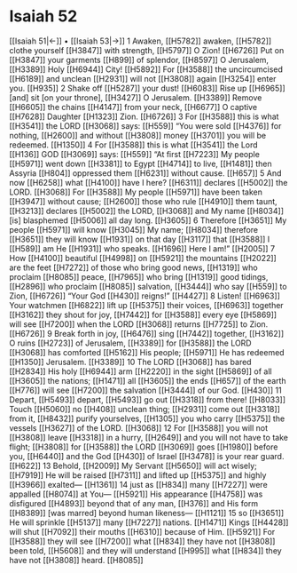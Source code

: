 # Isaiah 52
[[Isaiah 51|←]] • [[Isaiah 53|→]]
1 Awaken, [[H5782]] awaken, [[H5782]] clothe yourself [[H3847]] with strength, [[H5797]] O Zion! [[H6726]] Put on [[H3847]] your garments [[H899]] of splendor, [[H8597]] O Jerusalem, [[H3389]] Holy [[H6944]] City! [[H5892]] For [[H3588]] the uncircumcised [[H6189]] and unclean [[H2931]] will not [[H3808]] again [[H3254]] enter you. [[H935]] 
2 Shake off [[H5287]] your dust! [[H6083]] Rise up [[H6965]] [and] sit [on your throne], [[H3427]] O Jerusalem. [[H3389]] Remove [[H6605]] the chains [[H4147]] from your neck, [[H6677]] O captive [[H7628]] Daughter [[H1323]] Zion. [[H6726]] 
3 For [[H3588]] this is what [[H3541]] the LORD [[H3068]] says: [[H559]] “You were sold [[H4376]] for nothing, [[H2600]] and without [[H3808]] money [[H3701]] you will be redeemed. [[H1350]] 
4 For [[H3588]] this is what [[H3541]] the Lord [[H136]] GOD [[H3069]] says: [[H559]] “At first [[H7223]] My people [[H5971]] went down [[H3381]] to Egypt [[H4714]] to live, [[H1481]] then Assyria [[H804]] oppressed them [[H6231]] without cause. [[H657]] 
5 And now [[H6258]] what [[H4100]] have I here? [[H6311]] declares [[H5002]] the LORD. [[H3068]] For [[H3588]] My people [[H5971]] have been taken [[H3947]] without cause; [[H2600]] those who rule [[H4910]] them  taunt, [[H3213]] declares [[H5002]] the LORD, [[H3068]] and My name [[H8034]] [is] blasphemed [[H5006]] all day long. [[H3605]] 
6 Therefore [[H3651]] My people [[H5971]] will know [[H3045]] My name; [[H8034]] therefore [[H3651]] they will know [[H1931]] on that day [[H3117]] that [[H3588]] I [[H589]] am He [[H1931]] who speaks. [[H1696]] Here I am!” [[H2005]] 
7 How [[H4100]] beautiful [[H4998]] on [[H5921]] the mountains [[H2022]] are the feet [[H7272]] of those who bring good news, [[H1319]] who proclaim [[H8085]] peace, [[H7965]] who bring [[H1319]] good tidings, [[H2896]] who proclaim [[H8085]] salvation, [[H3444]] who say [[H559]] to Zion, [[H6726]] “Your God [[H430]] reigns!” [[H4427]] 
8 Listen! [[H6963]] Your watchmen [[H6822]] lift up [[H5375]] their voices, [[H6963]] together [[H3162]] they shout for joy, [[H7442]] for [[H3588]] every eye [[H5869]] will see [[H7200]] when the LORD [[H3068]] returns [[H7725]] to Zion. [[H6726]] 
9 Break forth in joy, [[H6476]] sing [[H7442]] together, [[H3162]] O ruins [[H2723]] of Jerusalem, [[H3389]] for [[H3588]] the LORD [[H3068]] has comforted [[H5162]] His people; [[H5971]] He has redeemed [[H1350]] Jerusalem. [[H3389]] 
10 The LORD [[H3068]] has bared [[H2834]] His holy [[H6944]] arm [[H2220]] in the sight [[H5869]] of all [[H3605]] the nations; [[H1471]] all [[H3605]] the ends [[H657]] of the earth [[H776]] will see [[H7200]] the salvation [[H3444]] of our God. [[H430]] 
11 Depart, [[H5493]] depart, [[H5493]] go out [[H3318]] from there! [[H8033]] Touch [[H5060]] no [[H408]] unclean thing; [[H2931]] come out [[H3318]] from it, [[H8432]] purify yourselves, [[H1305]] you who carry [[H5375]] the vessels [[H3627]] of the LORD. [[H3068]] 
12 For [[H3588]] you will not [[H3808]] leave [[H3318]] in a hurry, [[H2649]] and you will not have to take flight; [[H3808]] for [[H3588]] the LORD [[H3069]] goes [[H1980]] before you, [[H6440]] and the God [[H430]] of Israel [[H3478]] is your rear guard. [[H622]] 
13 Behold, [[H2009]] My Servant [[H5650]] will act wisely; [[H7919]] He will be raised [[H7311]] and lifted up [[H5375]] and highly [[H3966]] exalted— [[H1361]] 
14 just as [[H834]] many [[H7227]] were appalled [[H8074]] at You— [[H5921]] His appearance [[H4758]] was disfigured [[H4893]] beyond that of any man, [[H376]] and His form [[H8389]] [was marred] beyond human likeness— [[H1121]] 
15 so [[H3651]] He will sprinkle [[H5137]] many [[H7227]] nations. [[H1471]] Kings [[H4428]] will shut [[H7092]] their mouths [[H6310]] because of Him. [[H5921]] For [[H3588]] they will see [[H7200]] what [[H834]] they have not [[H3808]] been told, [[H5608]] and they will understand [[H995]] what [[H834]] they have not [[H3808]] heard. [[H8085]] 
